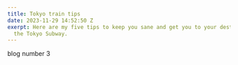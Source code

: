 ```yaml
---
title: Tokyo train tips
date: 2023-11-29 14:52:50 Z
exerpt: Here are my five tips to keep you sane and get you to your destination on
  the Tokyo Subway.
---
```


blog number 3
